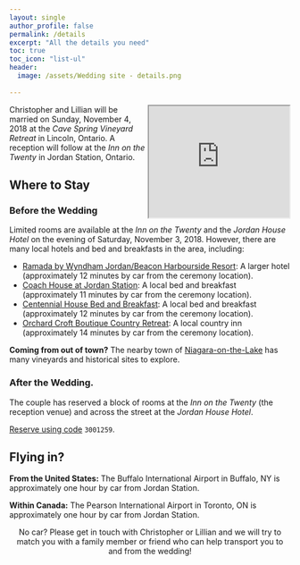 ```yaml
---
layout: single
author_profile: false
permalink: /details
excerpt: "All the details you need" 
toc: true
toc_icon: "list-ul"
header: 
  image: /assets/Wedding site - details.png
  
---
```

<iframe src="https://www.google.com/maps/d/embed?mid=1ACo_8TfoWOWyFBcGTxdNiJ8jP69vp_p-&hl=en" width="50%" height="200" style="float:right"></iframe>

Christopher and Lillian will be married on Sunday, November 4, 2018 at the *Cave Spring Vineyard Retreat* in Lincoln, Ontario. A reception will follow at the *Inn on the Twenty* in Jordan Station, Ontario. 

## Where to Stay

### Before the Wedding

Limited rooms are available at the *Inn on the Twenty* and the *Jordan House Hotel* on the evening of Saturday, November 3, 2018. However, there are many local hotels and bed and breakfasts in the area, including:

* [Ramada by Wyndham Jordan/Beacon Harbourside Resort](https://www.wyndhamhotels.com/ramada/jordan-station-ontario/ramada-jordan-beacon-harbourside-resort/overview?CID=LC:RA::GGL:RIO:National:47028&iata=00065402): A larger hotel (approximately 12 minutes by car from the ceremony location).
* [Coach House at Jordan Station](http://coachhousejordan.ca/): A local bed and breakfast (approximately 11 minutes by car from the ceremony location).
* [Centennial House Bed and Breakfast](http://m.centennialbnb.com/): A local bed and breakfast (approximately 12 minutes by car from the ceremony location).
* [Orchard Croft Boutique Country Retreat](https://www.orchardcroft.ca/): A local country inn (approximately 14 minutes by car from the ceremony location).

**Coming from out of town?** The nearby town of [Niagara-on-the-Lake](https://www.niagaraonthelake.com/) has many vineyards and historical sites to explore.

### After the Wedding.

The couple has reserved a block of rooms at the *Inn on the Twenty* (the reception venue) and across the street at the *Jordan House Hotel*.

[Reserve using code](https://innonthetwenty.com/) `3001259`.


## Flying in?
<i class="fas fa-plane"></i> **From the United States:** The Buffalo International Airport in Buffalo, NY is approximately one hour by car from Jordan Station.

<i class="fas fa-plane"></i> **Within Canada:** The Pearson International Airport in Toronto, ON is approximately one hour by car from Jordan Station. 

<center>
  No car? Please get in touch with Christopher or Lillian and we will try to match you with a family member or friend who can help transport you to and from the wedding! </center>
